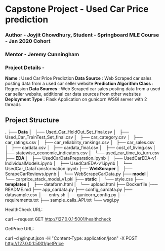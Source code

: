 # Capstone Project - Used Car Price prediction
### Author - Joyjit Chowdhury,  Student - Springboard MLE Course - Jan 2020 Cohort
### Mentor - Jeremy Cunningham
### Project Details - 
**Name**                              :  Used Car Price Prediction
**Data Source**                       :  Web Scraped car sales posting data from a used car seller website
**Prediction Algorithm Class**        :  Regression
**Data Sources** :  Web Scraped car sales posting data from a used car seller website, additional car data sources from other websites
**Deployment Type** :  Flask Application on gunicorn WSGI server with 2 threads


## Project Structure

.
├── **Data**
│   ├── Used_Car_HoldOut_Set_final.csv
│   ├── Used_Car_TrainTest_Set_final.csv
│   ├── car_category.csv
│   ├── car_ratings.csv
│   ├── car_reliability_rankings.csv
│   ├── car_sales.csv
│   ├── cardata.csv
│   ├── cardata_final.csv
│   ├── cost_of_living.csv
│   ├── statewise_economic_indicators.csv
│   └── used_car_time_to_turn.csv
├── **EDA**
│   ├── UsedCarDataPreparation.ipynb
│   ├── UsedCarEDA-v1-IndividualModels.ipynb
│   ├── UsedCarEDA-v1.ipynb
│   └── UsedCar_DataTransformation.ipynb
├── **WebScraper**
│   ├── ScrapeCarReviews.ipynb
│   └── WebScrapeCarData.py
├── **model**
│   └── carprice_stack_model_v1.pkl
├── **static**
│   └── style.css
├── **templates**
│   ├── dataform.html
│   └── upload.html
├── Dockerfile
├── README.md
├── app_cardata.py
├── config_cardata.py
├── datasample.csv
├── entry.sh
├── gunicorn_config.py
├── requirements.txt
├── sample_calls_API.txt
└── wsgi.py





HealthCheck URL:

curl --request GET http://127.0.0.1:5001/healthcheck


GetPrice URL:

curl -d @input.json -H "Content-Type: application/json" -X POST http://127.0.0.1:5001/getPrice
